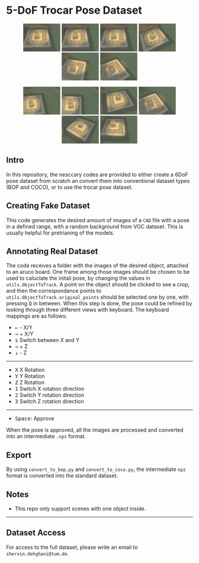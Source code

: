 # 5-DoF Trocar Pose Dataset

<div align="center">

<p float="left">
<img src="data/gt/14.png" alt="Image 1" width="100" height="75">
<img src="data/gt/19.png" alt="Image 2" width="100" height="75">
<img src="data/gt/32.png" alt="Image 2" width="100" height="75">
<img src="data/gt/86.png"  alt="Image 2" width="100" height="75">
<img src="data/gt/138.png" alt="Image 2" width="100" height="75">
<img src="data/gt/165.png" alt="Image 2" width="100" height="75">
</p>
<p float="left">
<img src="data/gt/855.png" alt="Image 2" width="100" height="75">
<img src="data/gt/932.png" alt="Image 2" width="100" height="75">
<img src="data/gt/252.png" alt="Image 2" width="100" height="75">
<img src="data/gt/165.png" alt="Image 2" width="100" height="75">
<img src="data/gt/297.png" alt="Image 2" width="100" height="75">
<img src="data/gt/329.png" alt="Image 2" width="100" height="75">
</p>
</div>

## Intro

In this repository, the nesccary codes are provided to either create a 6DoF pose dataset from scratch an convert them into conventional dataset types (BOP and COCO), or to use the trocar pose dataset.

## Creating Fake Dataset
This code generates the desired amount of images of a `CAD` file with a pose in a defined range, with a random background from VOC dataset. This is usually helpful for pretrianing of the models.

## Annotating Real Dataset
The code receives a folder with the images of the desired object, attached to an aruco board. One frame among those images should be chosen to be used to caluclate the initail pose, by changing the values in `utils.ObjectToTrack`. A point on the object should be clicked to see a crop, and then the correspondance points to `utils.ObjectToTrack.original_points` should be selected one by one, with pressing <kbd>Q</kbd> in between. When this step is done, the pose could be refined by looking through three different views with keyboard. The keyboard mappings are as follows:

* <kbd>←</kbd> - X/Y
* <kbd>→</kbd> + X/Y
* <kbd>s</kbd> Switch between X and Y
* <kbd>→</kbd> + Z
* <kbd>↓</kbd> - Z
---
* <kbd>X</kbd> X Rotation
* <kbd>Y</kbd> Y Rotation
* <kbd>Z</kbd> Z Rotation
* <kbd>1</kbd> Switch X rotation direction
* <kbd>2</kbd> Switch Y rotation direction
* <kbd>3</kbd> Switch Z rotation direction
---

* <kbd>Space</kbd>: Approve

When the pose is approved, all the images are processed and converted into an intermediate `.npz` format.



## Export
By using `convert_to_bop.py` and `convert_to_coco.py`, the intermediate `npz` format is converted into the standard dataset.

## Notes
* This repo only support scenes with one object inside.

------
## Dataset Access

For access to the full dataset, please write an email to `shervin.dehghani@tum.de`. 


